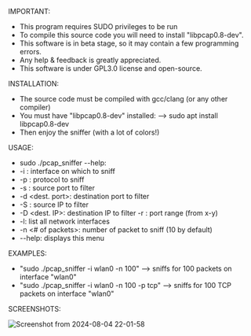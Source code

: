 IMPORTANT:
  - This program requires SUDO privileges to be run
  - To compile this source code you will need to install "libpcap0.8-dev".
  - This software is in beta stage, so it may contain a few programming errors.
  - Any help & feedback is greatly appreciated.
  - This software is under GPL3.0 license and open-source.

INSTALLATION:
  - The source code must be compiled with gcc/clang (or any other compiler)
  - You must have "libpcap0.8-dev" installed:
  --> sudo apt install libpcap0.8-dev
  - Then enjoy the sniffer (with a lot of colors!)

USAGE:
  - sudo ./pcap_sniffer --help:
  -  -i <interface>: interface on which to sniff
  -  -p <protocol>: protocol to sniff
  -  -s <source port>: source port to filter
  -  -d <dest. port>: destination port to filter
  -  -S <source IP>: source IP to filter
  -  -D <dest. IP>: destination IP to filter  -r <port range>: port range (from x-y)
  -  -l: list all network interfaces
  -  -n <# of packets>: number of packet to sniff (10 by default)
  -  --help: displays this menu

EXAMPLES:
  - "sudo ./pcap_sniffer -i wlan0 -n 100"         --> sniffs for 100 packets on interface "wlan0"
  - "sudo ./pcap_sniffer -i wlan0 -n 100 -p tcp"  --> sniffs for 100 TCP packets on interface "wlan0"

SCREENSHOTS:

![Screenshot from 2024-08-04 22-01-58](https://github.com/user-attachments/assets/56820d4f-968b-4de5-9dc6-a9c2275fe5f0)

